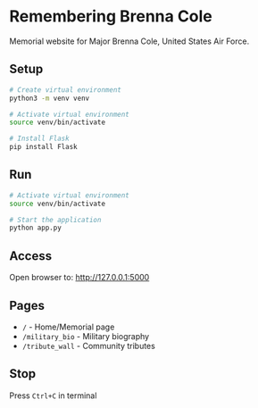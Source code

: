 # Remembering Brenna Cole

Memorial website for Major Brenna Cole, United States Air Force.

## Setup

```bash
# Create virtual environment
python3 -m venv venv

# Activate virtual environment
source venv/bin/activate

# Install Flask
pip install Flask
```

## Run

```bash
# Activate virtual environment
source venv/bin/activate

# Start the application
python app.py
```

## Access

Open browser to: http://127.0.0.1:5000

## Pages

- `/` - Home/Memorial page
- `/military_bio` - Military biography
- `/tribute_wall` - Community tributes

## Stop

Press `Ctrl+C` in terminal 